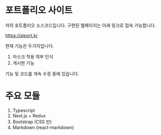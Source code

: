 # 포트폴리오 사이트

저의 포트폴리오 소스코드입니다. 구현된 웹페이지는 아래 링크로 접속 가능합니다.

https://aiport.kr

현재 기능은 두가지입니다.

1. 마스크 착용 여부 인식
2. 게시판 기능

기능 및 코드를 개속 수정 중에 있습니다.

# 주요 모듈
1. Typescript
2. Next.js + Redux
3. Bootstrap (CSS 만)
4. Markdown (react-markdown)
